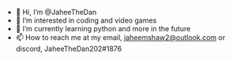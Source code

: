 - 👋 Hi, I’m @JaheeTheDan
- 👀 I’m interested in coding and video games
- 🌱 I’m currently learning python and more in the future 
- 📫 How to reach me at my email, jaheemshaw2@outlook.com or discord, JaheeTheDan202#1876

<!---
JaheeTheDan/JaheeTheDan is a ✨ special ✨ repository because its `README.md` (this file) appears on your GitHub profile.
You can click the Preview link to take a look at your changes.
--->
